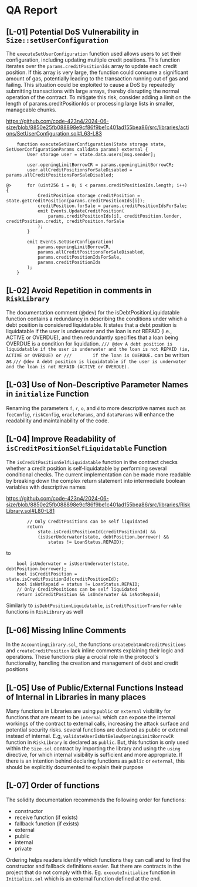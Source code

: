 # QA Report


## [L-01] Potential DoS Vulnerability in `Size::setUserConfiguration`
The `executeSetUserConfiguration` function used allows users to set their configuration, including updating multiple credit positions. This function iterates over the `params.creditPositionIds` array to update each credit position. 
If this array is very large, the function could consume a significant amount of gas, potentially leading to the transaction running out of gas and failing. This situation could be exploited to cause a DoS by repeatedly submitting transactions with large arrays, thereby disrupting the normal operation of the contract.
To mitigate this risk, consider adding a limit on the length of params.creditPositionIds or processing large lists in smaller, manageable chunks.

https://github.com/code-423n4/2024-06-size/blob/8850e25fb088898e9cf86f9be1c401ad155bea86/src/libraries/actions/SetUserConfiguration.sol#L63-L83
```solidity
    function executeSetUserConfiguration(State storage state, SetUserConfigurationParams calldata params) external {
        User storage user = state.data.users[msg.sender];

        user.openingLimitBorrowCR = params.openingLimitBorrowCR;
        user.allCreditPositionsForSaleDisabled = params.allCreditPositionsForSaleDisabled;

@>      for (uint256 i = 0; i < params.creditPositionIds.length; i++) {
            CreditPosition storage creditPosition = state.getCreditPosition(params.creditPositionIds[i]);
            creditPosition.forSale = params.creditPositionIdsForSale;
            emit Events.UpdateCreditPosition(
                params.creditPositionIds[i], creditPosition.lender, creditPosition.credit, creditPosition.forSale
            );
        }

        emit Events.SetUserConfiguration(
            params.openingLimitBorrowCR,
            params.allCreditPositionsForSaleDisabled,
            params.creditPositionIdsForSale,
            params.creditPositionIds
        );
    }
```

## [L-02] Avoid Repetition in comments in `RiskLibrary`
The documentation comment (@dev) for the isDebtPositionLiquidatable function contains a redundancy in describing the conditions under which a debt position is considered liquidatable. It states that a debt position is liquidatable if the user is underwater and the loan is not REPAID (i.e., ACTIVE or OVERDUE), and then redundantly specifies that a loan being OVERDUE is a condition for liquidation.
`/// @dev A debt position is liquidatable if the user is underwater and the loan is not REPAID (ie, ACTIVE or OVERDUE) or
///        if the loan is OVERDUE.` can be written as `/// @dev A debt position is liquidatable if the user is underwater and the loan is not REPAID (ACTIVE or OVERDUE).`

## [L-03] Use of Non-Descriptive Parameter Names in `initialize` Function

Renaming the parameters `f`, `r`, `o`, and `d` to more descriptive names such as `feeConfig`, `riskConfig`, `oracleParams`, and `dataParams` will enhance the readability and maintainability of the code.

## [L-04] Improve Readability of `isCreditPositionSelfLiquidatable` Function
The `isCreditPositionSelfLiquidatable` function in the contract checks whether a credit position is self-liquidatable by performing several conditional checks. The current implementation can be made more readable by breaking down the complex return statement into intermediate boolean variables with descriptive names

https://github.com/code-423n4/2024-06-size/blob/8850e25fb088898e9cf86f9be1c401ad155bea86/src/libraries/RiskLibrary.sol#L80-L81
```solidity 
        // Only CreditPositions can be self liquidated
        return
            state.isCreditPositionId(creditPositionId) &&
            (isUserUnderwater(state, debtPosition.borrower) &&
                status != LoanStatus.REPAID);
```
to
```solidity
    bool isUnderwater = isUserUnderwater(state, debtPosition.borrower);
    bool isCreditPosition = state.isCreditPositionId(creditPositionId);
    bool isNotRepaid = status != LoanStatus.REPAID;
    // Only CreditPositions can be self liquidated
    return isCreditPosition && isUnderwater && isNotRepaid;
```
Similarly to `isDebtPositionLiquidatable`, `isCreditPositionTransferrable` functions in `RiskLibrary` as well


## [L-06] Missing Inline Comments
In the `AccountingLibrary.sol`, the functions `createDebtAndCreditPositions` and `createCreditPosition` lack inline comments explaining their logic and operations. These functions play a crucial role in the protocol's functionality, handling the creation and management of debt and credit positions

## [L-05] Use of Public/External Functions Instead of Internal in Libraries in many places
Many functions in Libraries are using `public` or `external` visibility for functions that are meant to be `internal` which can expose the internal workings of the contract to external calls, increasing the attack surface and potential security risks. several functions are declared as public or external instead of internal.
E.g, `validateUserIsNotBelowOpeningLimitBorrowCR` function in `RiskLibrary` is declared as `public`. But, this function is only used within the `Size.sol` contract by importing the library and using the `using` directive, for which internal visibility is sufficient and more appropriate. If there is an intention behind declaring functions as `public` or `external`, this should be explicitly documented to explain their purpose

## [L-07] Order of functions

The solidity documentation recommends the following order for functions:
- constructor
- receive function (if exists)
- fallback function (if exists)
- external
- public
- internal
- private

Ordering helps readers identify which functions they can call and to find the constructor and fallback definitions easier. But there are contracts in the project that do not comply with this. Eg. `executeInitialize` function in `Initialize.sol` which is an external function defined at the end.
